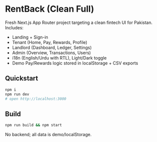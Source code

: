 # RentBack (Clean Full)

Fresh Next.js App Router project targeting a clean fintech UI for Pakistan.
Includes:
- Landing + Sign-in
- Tenant (Home, Pay, Rewards, Profile)
- Landlord (Dashboard, Ledger, Settings)
- Admin (Overview, Transactions, Users)
- i18n (English/Urdu with RTL), Light/Dark toggle
- Demo Pay/Rewards logic stored in localStorage + CSV exports

## Quickstart
```bash
npm i
npm run dev
# open http://localhost:3000
```

## Build
```bash
npm run build && npm start
```

No backend; all data is demo/localStorage.

